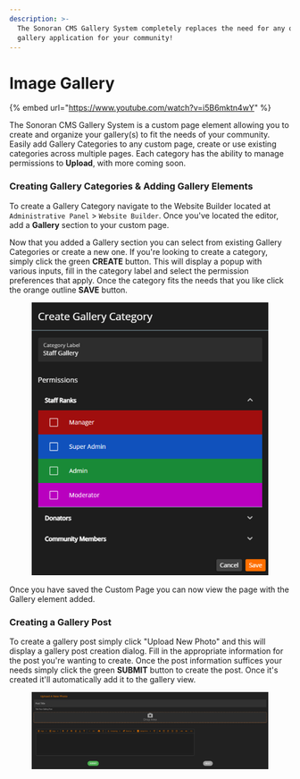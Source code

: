 ```yaml
---
description: >-
  The Sonoran CMS Gallery System completely replaces the need for any other
  gallery application for your community!
---
```


# Image Gallery

{% embed url="https://www.youtube.com/watch?v=i5B6mktn4wY" %}

The Sonoran CMS Gallery System is a custom page element allowing you to create and organize your gallery(s) to fit the needs of your community. Easily add Gallery Categories to any custom page, create or use existing categories across multiple pages. Each category has the ability to manage permissions to **Upload**, with more coming soon.

### Creating Gallery Categories & Adding Gallery Elements

To create a Gallery Category navigate to the Website Builder located at `Administrative Panel` > `Website Builder`. Once you've located the editor, add a **Gallery** section to your custom page.

Now that you added a Gallery section you can select from existing Gallery Categories or create a new one. If you're looking to create a category, simply click the green **CREATE** button. This will display a popup with various inputs, fill in the category label and select the permission preferences that apply. Once the category fits the needs that you like click the orange outline **SAVE** button.

<figure><img src="../../.gitbook/assets/Screenshot (295).png" alt=""><figcaption></figcaption></figure>

Once you have saved the Custom Page you can now view the page with the Gallery element added.&#x20;

### Creating a Gallery Post

To create a gallery post simply click  "Upload New Photo" and this will display a gallery post creation dialog. Fill in the appropriate information for the post you're wanting to create. Once the post information suffices your needs simply click the green **SUBMIT** button to create the post. Once it's created it'll automatically add it to the gallery view.

<figure><img src="../../.gitbook/assets/Screenshot (296).png" alt=""><figcaption></figcaption></figure>

